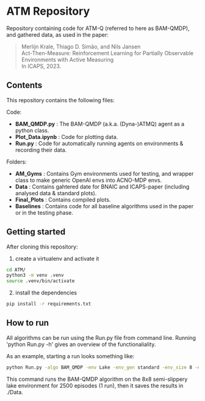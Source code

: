 # ATM Repository

Repository containing code for ATM-Q (referred to here as BAM-QMDP), and gathered data, as used in the paper:

> Merlijn Krale, Thiago D. Simão, and Nils Jansen  
> Act-Then-Measure: Reinforcement Learning for Partially Observable Environments with Active Measuring  
> In ICAPS, 2023.


## Contents

This repository contains the following files:

Code:

  - **BAM_QMDP.py**           : The BAM-QMDP (a.k.a. (Dyna-)ATMQ) agent as a python class.
  - **Plot_Data.ipynb**       : Code for plotting data.
  - **Run.py**                : Code for automatically running agents on environments & recording their data.

Folders:

  - **AM_Gyms**             : Contains Gym environments used for testing, and wrapper class to make generic OpenAI envs into ACNO-MDP envs.
  - **Data**                : Contains gahtered date for BNAIC and ICAPS-paper (including analysed data & standard plots).
  - **Final_Plots**         : Contains compiled plots.
  - **Baselines**           : Contains code for all baseline algorithms used in the paper or in the testing phase.

## Getting started

After cloning this repository:

1. create a virtualenv and activate it
```bash
cd ATM/
python3 -m venv .venv
source .venv/bin/activate
```
2. install the dependencies
```bash
pip install -r requirements.txt
```

## How to run

All algorithms can be run using the Run.py file from command line. Running 'python Run.py -h' gives an overview of the functionaliality.

As an example, starting a run looks something like:

```bash
python Run.py -algo BAM_QMDP -env Lake -env_gen standard -env_size 8 -env_var semi-slippery -nmbr_eps 2500
```

This command runs the BAM-QMDP algorithm on the 8x8 semi-slippery lake environment for 2500 episodes (1 run), then it saves the results in ./Data.
